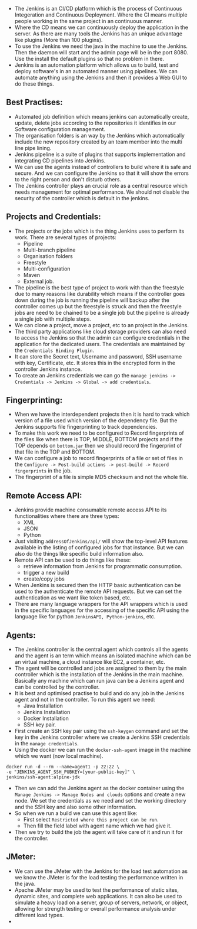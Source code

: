 - The Jenkins is an CI/CD platform which is the process of Continuous Integeration and Continuous Deployment. Where the CI means multiple people working in the same project in an continuous manner.
- Where the CD means we can continuously deploy the application in the server. As there are many tools the Jenkins has an unique advantage like plugins (More than 100 plugins). 
- To use the Jenkins we need the java in the machine to use the Jenkins. Then the daemon will start and the admin page will be in the port 8080. Use the install the default plugins so that no problem in there.
- Jenkins is an automation platform which allows us to build, test and deploy software's in an automated manner using pipelines. We can automate anything using the Jenkins and then it provides a Web GUI to do these things. 
## Best Practises:
- Automated job definition which means jenkins can automatically create, update, delete jobs according to the repositories it identifies in our Software configuration management.
- The organisation folders is an way by the Jenkins which automatically include the new repository created by an team member into the multi line pipe lining.
- Jenkins pipeline is a suite of plugins that supports implementation and integrating CD  pipelines into Jenkins.
- We can use the agents instead of controllers to build where it is safe and secure. And we can configure the Jenkins so that it will show the errors to the right person and don't disturb others.
- The Jenkins controller plays an crucial role as a central resource which needs management for optimal performance. We should not disable the security of the controller which is default in the jenkins.
## Projects and Credentials:
- The projects or the jobs which is the thing Jenkins uses to perform its work. There are several types of projects:
	- Pipeline
	- Multi-branch pipeline
	- Organisation folders
	- Freestyle
	- Multi-configuration
	- Maven
	- External job.
- The pipeline is the best type of project to work with than the freestyle due to many reasons like durability which means if the controller goes down during the job is running the pipeline will backup after the controller comes up but the freestyle is struck and then the freestyle jobs are need to be chained to be a single job but the pipeline is already a single job with multiple steps.
- We can clone a project, move a project, etc to an project in the Jenkins.  
- The third party applications like cloud storage providers can also need to access the Jenkins so that the admin can configure credentials in the application for the dedicated users. The credentials are maintained by the `Credentials Binding Plugin`.
- It can store the Secret text, Username and password, SSH username with key, Certificate, etc. It stores this in the encrypted form in the controller Jenkins instance.
- To create an Jenkins credentials we can go the `manage jenkins -> Credentials -> Jenkins -> Global -> add credentials`.
## Fingerprinting:
- When we have the interdependent projects then it is hard to track which version of a file used which version of the dependency file. But the Jenkins supports file fingerprinting to track dependencies.
- To make this work we need to be configured to Record fingerprints of the files like when there is TOP, MIDDLE, BOTTOM projects and if the TOP depends on `bottom.jar` then we should record the fingerprint of that file in the TOP and BOTTOM.
- We can configure a job to record fingerprints of a file or set of files in the `Configure -> Post-build actions -> post-build -> Record fingerprints` in the job.
- The fingerprint of a file is simple MD5 checksum and not the whole file. 
## Remote Access API:
- Jenkins provide machine consumable remote access API to its functionalities where there are three types:
	- XML
	- JSON
	- Python
- Just visiting `addressOfJenkins/api/` will show the top-level API features available in the listing of configured jobs for that instance. But we can also do the things like specific build information also.
- Remote API can be used to do things like these:
	- retrieve information from Jenkins for programmatic consumption.
	- trigger a new build
	- create/copy jobs
- When Jenkins is secured then the HTTP basic authentication can be used to the authenticate the remote API requests. But we can set the authentication as we want like token based, etc. 
- There are many language wrappers for the API wrappers which is used in the specific languages for the accessing of the specific API using the language like for python `JenkinsAPI, Python-jenkins`, etc.
## Agents:
- The Jenkins controller is the central agent which controls all the agents and the agent is an term which means an isolated machine which can be an virtual machine, a cloud instance like EC2, a container, etc. 
- The agent will be controlled and jobs are assigned to them by the main controller which is the installation of the Jenkins in the main machine. Basically any machine which can run java can be a Jenkins agent and can be controlled by the controller.
- It is best and optimised practise to build and do any job in the Jenkins agent and not in the controller. To run this agent we need:
	- Java Installation
	- Jenkins Installation
	- Docker Installation
	- SSH key pair.
- First create an SSH key pair using the `ssh-keygen` command and set the key in the Jenkins controller where we create a Jenkins SSH credentials in the `manage credentials`.
- Using the docker we can run the `docker-ssh-agent` image in the machine which we want (now local machine).
```
docker run -d --rm --name=agent1 -p 22:22 \
-e "JENKINS_AGENT_SSH_PUBKEY=[your-public-key]" \
jenkins/ssh-agent:alpine-jdk
```
- Then we can add the Jenkins agent as the docker container using the `Manage Jenkins -> Manage Nodes and clouds` options and create a new node. We set the credentials as we need and set the working directory and the SSH key and also some other information.
- So when we run a build we can use this agent like:
	- First select `Restricted where this project can be run`.
	- Then fill the field label with agent name which we had give it.
- Then we try to build the job the agent will take care of it and run it for the controller.
## JMeter:
- We can use the JMeter with the Jenkins for the load test automation as we know the JMeter is for the load testing the performance written in the java.
- Apache JMeter may be used to test the performance of static sites, dynamic sites, and complete web applications. It can also be used to simulate a heavy load on a server, group of servers, network, or object, allowing for strength testing or overall performance analysis under different load types.
- 
